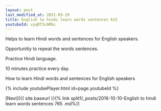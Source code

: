 ```yaml
---
layout: post
last_modified_at: 2021-03-29
title: English to hindi learn words sentences 615 
youtubeId: vyqRT3cAMGc
---
```

 
 
Helps to learn Hindi words and sentences for English speakers.

Opportunitiy to repeat the words sentences. 

Practice Hindi language. 
 
10 minutes practice every day. 
 
How to learn Hindi words and sentences for English speakers 
 
{% include youtubePlayer.html id=page.youtubeId %}
 
 
[Next]({{ site.baseurl }}{% link  split1/_posts/2016-10-10-English to hindi learn words sentences 765 .md%})
 
